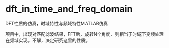 # dft_in_time_and_freq_domain
DFT性质的仿真，时域特性与频域特性MATLAB仿真

项目中，出现对匹配滤波结果，FFT后，旋转N个角度，则相当于时域下变频处理在频域实现。不解，决定研究这里的性质。
